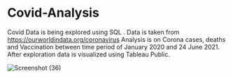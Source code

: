 # Covid-Analysis

Covid Data is being explored using SQL .
Data is taken from https://ourworldindata.org/coronavirus
Analysis is on Corona cases, deaths and Vaccination between time period of January 2020 and 24 June 2021.
After exploration data is visualized using Tableau Public.

![Screenshot (36)](https://user-images.githubusercontent.com/63665257/127687396-1864dc2b-ab9a-446c-be84-f77e913e4c96.png)

